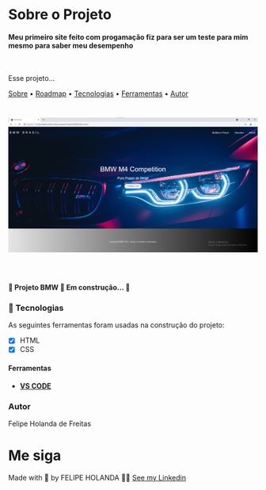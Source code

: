 # Sobre o Projeto

<h4>Meu primeiro site feito com progamação fiz para ser um teste para mim mesmo para saber meu desempenho</h4>


<br>

<p aling="center">Esse projeto...</p>
<a href="#sobre">Sobre</a> •
<a href="#Roadmap">Roadmap</a> •
<a href="#Tecnologias">Tecnologias</a> •
<a href="#Ferramentas">Ferramentas</a> •
<a href="#Autor">Autor</a>

<br>

<h1 aling="center">
   <img alt="Readme" title="Readme" src="Back.png" />
</h1>

<br>

<h4 aling="center">
  🚧 Projeto BMW 🚀 Em construção... 🚧
  </h4>

  ### 🚀 Tecnologias

  As seguintes ferramentas foram usadas na construção do projeto:

  - [x] HTML
  - [x] CSS

  #### Ferramentas

  - [**VS CODE**](https://code.visualstudio.com/)

  ### Autor
  
   Felipe Holanda de Freitas


  # Me siga

  Made with 💜 by FELIPE HOLANDA 👋🏻 [See my Linkedin](https://www.linkedin.com/in/felipe-holanda-de-freitas-3a91281a2/)

